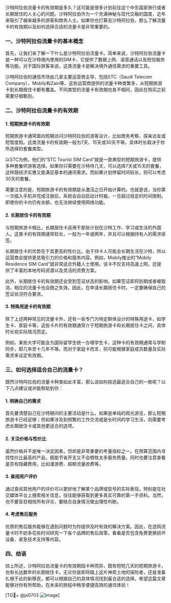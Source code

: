 沙特阿拉伯流量卡的有效期是多久？这可能是很多计划前往这个中东国家旅行或者长期居住的人关心的问题。沙特阿拉伯作为一个充满神秘与现代交融的国度，近年来吸引了越来越多的游客和商务人士。如果你也打算去沙特阿拉伯，那么了解流量卡的有效期以及如何选择合适的流量卡是非常重要的。

### 一、沙特阿拉伯流量卡的基本概念

首先，让我们来了解一下什么是沙特阿拉伯流量卡。简单来说，沙特阿拉伯流量卡是一种可以在沙特境内使用的SIM卡，它提供了数据上网、语音通话以及短信服务等功能。对于国际旅客来说，这类流量卡是解决境外通信需求的重要工具。

沙特阿拉伯的通信市场由几家主要运营商主导，包括STC（Saudi Telecom Company）、Mobily和Zain等。这些运营商提供的流量卡种类繁多，从短期旅游卡到长期居住卡都有覆盖。不同类型的流量卡有效期也各不相同，因此在购买之前需要仔细甄别。

### 二、沙特阿拉伯流量卡的有效期

#### 1. 短期旅游卡的有效期
短期旅游卡通常面向短期访问沙特阿拉伯的游客设计，比如商务考察、探亲访友或短暂度假。这类流量卡的有效期一般为7天、15天或30天不等。具体时长取决于你所选择的套餐类型。

以STC为例，他们的“STC Tourist SIM Card”就是一款典型的短期旅游卡，提供多种套餐供游客选择。如果你只需要在沙特待几天，可以选择7天或15天的套餐，这样既经济实惠又能满足基本的通讯需求。而如果计划停留时间较长，则可以考虑30天的套餐。

需要注意的是，短期旅游卡的有效期是从激活之日开始计算的。也就是说，当你第一次插入手机并完成注册后，系统会自动启动计时器。一旦超过规定的时间限制，即使你的卡内仍有余额，也无法继续使用网络功能。

#### 2. 长期居住卡的有效期
与短期旅游卡相比，长期居住卡适用于那些计划在沙特工作、学习或生活的外国人。这类卡的有效期通常较长，一般为一年或两年，并且可以根据持有人的需求续签。

长期居住卡的优势在于其更高的性价比。由于持卡人可能会长期生活在沙特，所以运营商会提供更具吸引力的价格和服务内容。例如，Mobily推出的“Mobily Residence SIM Card”就非常适合外籍人士使用。该卡不仅支持高速上网，还提供了丰富的本地号码资源以及灵活的资费方案。

此外，长期居住卡的有效期还会受到签证状态的影响。如果签证即将到期或者被取消，相应的流量卡也会随之失效。因此，在申请长期居住卡时，一定要确保自己的签证状况符合要求。

#### 3. 特殊用途卡的有效期
除了上述两种常见的流量卡外，还有一些专门为特定群体设计的特殊用途卡，如学生卡、家庭卡等。这些卡片的有效期通常介于短期旅游卡和长期居住卡之间，具体时长视实际情况而定。

例如，某些大学可能会为国际留学生统一办理学生卡，这种卡的有效期通常与学制同步，即几年至十几年不等。而对于家庭卡而言，则可能根据家庭成员数量及实际需求来设定有效期。

### 三、如何选择适合自己的流量卡？

既然沙特阿拉伯的流量卡种类如此丰富，那么该如何挑选最适合自己的一款呢？以下几点建议或许能帮助到你：

#### 1. 明确自己的需求
首先要清楚自己在沙特期间的主要活动是什么。如果是单纯的观光游览，那么短期旅游卡已经足够；但如果涉及到频繁的工作交流或是长时间的学习生活，则需要考虑长期居住卡或其他更适合的选项。

#### 2. 关注价格与性价比
虽然价格并不是唯一决定因素，但却是非常重要的考量指标之一。在预算范围内寻找性价比最高的产品，既能节省开支又不会牺牲太多服务质量。同时也要注意查看是否有隐藏费用，比如漫游费、超额流量收费等。

#### 3. 查阅用户评价
通过查阅其他用户的评价可以更好地了解某个品牌或型号的实际表现。特别是在社交媒体平台上搜索相关信息，往往能够获取到更多真实可靠的第一手资料。当然，也不要盲目相信所有评论，要结合自身情况做出理性判断。

#### 4. 考虑售后服务
优质的售后服务能够在遇到问题时为你提供及时有效的解决方案。因此，在选购流量卡时不妨多花些时间研究一下各个品牌的售后政策，看看是否包含免费更换损坏设备、紧急技术支持等内容。

### 四、结语

综上所述，沙特阿拉伯流量卡的有效期因卡种而异，既有短短几天的短期旅游卡，也有长达数年的长期居住卡。无论你是即将踏上这片神奇土地的探险者，还是准备扎根于此的新移民，都可以根据自己的具体情况找到最合适的选择。希望这篇文章能够对你有所帮助，在未来的旅程中畅享便捷高效的通讯体验！

[TG💪+ @jx0703 ![Image](https://github.com/user-attachments/assets/dbca1d08-cadb-493c-b0ec-ad6f7a83f270)]